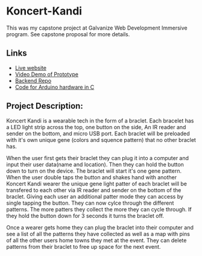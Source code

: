# Koncert-Kandi
This was my capstone project at Galvanize Web Development Immersive program. See capstone proposal for more details. 

## Links
* [Live website](https://koncert-kandi.firebaseapp.com)
* [Video Demo of Prototype](https://www.youtube.com/watch?v=_TCqt7wErPs)
* [Backend Repo](https://github.com/thextool/koncert-kandi-backend)
* [Code for Arduino hardware in C](https://github.com/thextool/Koncert-Kandi-Arduino)

## Project Description:
  Koncert Kandi is a wearable tech in the form of a braclet. Each bracelet has a LED light strip across the top, one button on the side, An IR reader and sender on the bottom, and micro USB port. Each braclet will be preloaded with it's own unique gene (colors and squence pattern) that no other braclet has. 
  
  When the user first gets their braclet they can plug it into a computer and input their user data(name and location). Then they can hold the button down to turn on the device. The braclet will start it's one gene pattern. When the user double taps the button and shakes hand with another Koncert Kandi wearer the unique gene light patter of each braclet will be transfered to each other via IR reader and sender on the bottom of the braclet. Giving each user an additional patter mode they can access by single tapping the button. They can now cylce through the different patterns. The more patters they collect the more they can cycle through. If they hold the button down for 3 seconds it turns the braclet off. 
  
  Once a wearer gets home they can plug the braclet into their computer and see a list of all the patterns they have collected as well as a map with pins of all the other users home towns they met at the event. They can delete patterns from their braclet to free up space for the next event.



